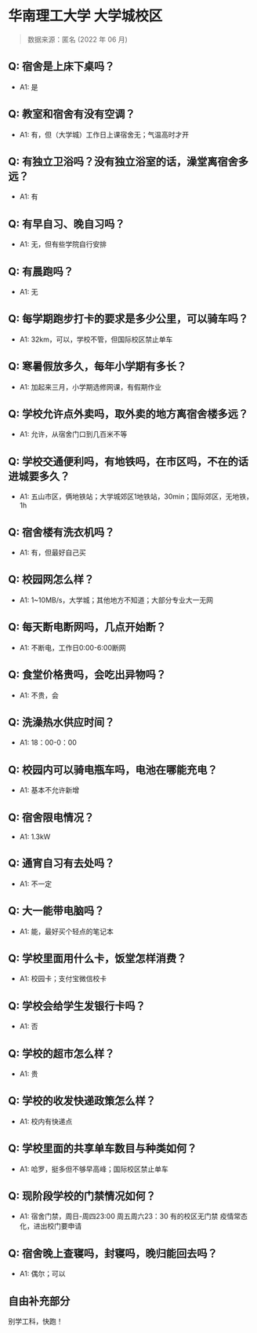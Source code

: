 # 华南理工大学 大学城校区

> 数据来源：匿名 (2022 年 06 月)

## Q: 宿舍是上床下桌吗？

- A1: 是

## Q: 教室和宿舍有没有空调？

- A1: 有，但（大学城）工作日上课宿舍无；气温高时才开

## Q: 有独立卫浴吗？没有独立浴室的话，澡堂离宿舍多远？

- A1: 有

## Q: 有早自习、晚自习吗？

- A1: 无，但有些学院自行安排

## Q: 有晨跑吗？

- A1: 无

## Q: 每学期跑步打卡的要求是多少公里，可以骑车吗？

- A1: 32km，可以，学校不管，但国际校区禁止单车

## Q: 寒暑假放多久，每年小学期有多长？

- A1: 加起来三月，小学期选修网课，有假期作业

## Q: 学校允许点外卖吗，取外卖的地方离宿舍楼多远？

- A1: 允许，从宿舍门口到几百米不等

## Q: 学校交通便利吗，有地铁吗，在市区吗，不在的话进城要多久？

- A1: 五山市区，俩地铁站；大学城郊区1地铁站，30min；国际郊区，无地铁，1h

## Q: 宿舍楼有洗衣机吗？

- A1: 有，但最好自己买

## Q: 校园网怎么样？

- A1: 1\~10MB/s，大学城；其他地方不知道；大部分专业大一无网

## Q: 每天断电断网吗，几点开始断？

- A1: 不断电，工作日0:00-6:00断网

## Q: 食堂价格贵吗，会吃出异物吗？

- A1: 不贵，会

## Q: 洗澡热水供应时间？

- A1: 18：00-0：00

## Q: 校园内可以骑电瓶车吗，电池在哪能充电？

- A1: 基本不允许新增

## Q: 宿舍限电情况？

- A1: 1.3kW

## Q: 通宵自习有去处吗？

- A1: 不一定

## Q: 大一能带电脑吗？

- A1: 能，最好买个轻点的笔记本

## Q: 学校里面用什么卡，饭堂怎样消费？

- A1: 校园卡；支付宝微信校卡

## Q: 学校会给学生发银行卡吗？

- A1: 否

## Q: 学校的超市怎么样？

- A1: 贵

## Q: 学校的收发快递政策怎么样？

- A1: 校内有快递点

## Q: 学校里面的共享单车数目与种类如何？

- A1: 哈罗，挺多但不够早高峰；国际校区禁止单车

## Q: 现阶段学校的门禁情况如何？

- A1: 宿舍门禁，周日-周四23:00
周五周六23：30
有的校区无门禁
疫情常态化，进出校门要申请

## Q: 宿舍晚上查寝吗，封寝吗，晚归能回去吗？

- A1: 偶尔；可以

## 自由补充部分

别学工科，快跑！